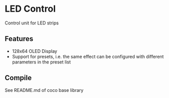 # LED Control

Control unit for LED strips

## Features
* 128x64 OLED Display
* Support for presets, i.e. the same effect can be configured with different parameters in the preset list

## Compile
See README.md of coco base library
